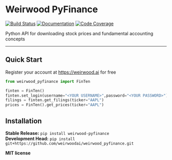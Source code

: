 # Weirwood PyFinance

[![Build Status](https://github.com/weirwoodai/weirwood_pyfinance/workflows/Build%20Main/badge.svg)](https://github.com/weirwoodai/weirwood_pyfinance/actions)
[![Documentation](https://github.com/weirwoodai/weirwood_pyfinance/workflows/Documentation/badge.svg)](https://weirwoodai.github.io/weirwood_pyfinance/)
[![Code Coverage](https://codecov.io/gh/weirwoodai/weirwood_pyfinance/branch/main/graph/badge.svg)](https://codecov.io/gh/weirwoodai/weirwood_pyfinance)

Python API for downloading stock prices and fundamental accounting concepts

---

## Quick Start

Register your account at https://weirwood.ai for free

```python
from weirwood_pyfinance import FinTen

finten = FinTen()
finten.set_login(username="<YOUR USERNAME>",password="<YOUR PASSWORD>")
filings = finten.get_filings(ticker="AAPL")
prices = FinTen().get_prices(ticker="AAPL")

```

## Installation

**Stable Release:** `pip install weirwood-pyfinance`<br>
**Development Head:** `pip install git+https://github.com/weirwoodai/weirwood_pyfinance.git`

**MIT license**
